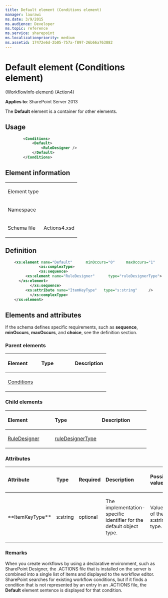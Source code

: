 ```yaml
---
title: Default element (Conditions element)
manager: laurawi
ms.date: 3/9/2015
ms.audience: Developer
ms.topic: reference
ms.service: sharepoint
ms.localizationpriority: medium
ms.assetid: 17472e6d-2b05-757a-f897-26b66a763882
---
```


# Default element (Conditions element) 

(WorkflowInfo element) (Action4)

**Applies to**: SharePoint Server 2013

The **Default** element is a container for other elements.

## Usage

```XML
        <Conditions>
            <Default>
                <RuleDesigner />
            </Default>
        </Conditions>
```

## Element information

<table>
<colgroup>
<col width="50%" />
<col width="50%" />
</colgroup>
<tbody>
<tr class="odd">
<td align="left"><p><span class="label">Element type</span></p></td>
<td align="left"><p></p></td>
</tr>
<tr class="even">
<td align="left"><p><span class="label">Namespace</span></p></td>
<td align="left"><p></p></td>
</tr>
<tr class="odd">
<td align="left"><p><span class="label">Schema file</span></p></td>
<td align="left"><p>Actions4.xsd</p></td>
</tr>
</tbody>
</table>

## Definition

```XML
    <xs:element name="Default"      minOccurs="0"     maxOccurs="1"    >
               <xs:complexType>
               <xs:sequence>
         <xs:element name="RuleDesigner"      type="ruleDesignerType">
      </xs:element>  
           </xs:sequence>
         <xs:attribute name="ItemKeyType"   type="s:string"     />
           </xs:complexType>
    </xs:element>  
```

## Elements and attributes

If the schema defines specific requirements, such as **sequence**, **minOccurs**, **maxOccurs**, and **choice**, see the definition section.

### Parent elements

<table>
<colgroup>
<col width="33%" />
<col width="33%" />
<col width="33%" />
</colgroup>
<thead>
<tr class="header">
<th align="left"><p>Element</p></th>
<th align="left"><p>Type</p></th>
<th align="left"><p>Description</p></th>
</tr>
</thead>
<tbody>
<tr class="odd">
<td align="left"><p><a href="conditions-element-workflowinfo-elementaction4.md">Conditions</a></p></td>
<td align="left"><p></p></td>
<td align="left"><p></p></td>
</tr>
</tbody>
</table>

### Child elements

<table>
<colgroup>
<col width="33%" />
<col width="33%" />
<col width="33%" />
</colgroup>
<thead>
<tr class="header">
<th align="left"><p>Element</p></th>
<th align="left"><p>Type</p></th>
<th align="left"><p>Description</p></th>
</tr>
</thead>
<tbody>
<tr class="odd">
<td align="left"><p><a href="ruledesigner-element-default-elementconditions-elementworkflowinfo-elementaction.md">RuleDesigner</a></p></td>
<td align="left"><p><a href="ruledesignertype-complextype-action4.md">ruleDesignerType</a></p></td>
<td align="left"><p></p></td>
</tr>
</tbody>
</table>

### Attributes

<table>
<colgroup>
<col width="20%" />
<col width="20%" />
<col width="20%" />
<col width="20%" />
<col width="20%" />
</colgroup>
<thead>
<tr class="header">
<th align="left"><p>Attribute</p></th>
<th align="left"><p>Type</p></th>
<th align="left"><p>Required</p></th>
<th align="left"><p>Description</p></th>
<th align="left"><p>Possible values</p></th>
</tr>
</thead>
<tbody>
<tr class="odd">
<td align="left"><p>**ItemKeyType**</p></td>
<td align="left"><p>s:string</p></td>
<td align="left"><p>optional</p></td>
<td align="left"><p>The implementation-specific identifier for the default object type.</p></td>
<td align="left"><p>Values of the s:string type.</p></td>
</tr>
</tbody>
</table>

### Remarks

When you create workflows by using a declarative environment, such as SharePoint Designer, the .ACTIONS file that is installed on the server is combined into a single list of items and displayed to the workflow editor. SharePoint searches for existing workflow conditions, but if it finds a condition that is not represented by an entry in an .ACTIONS file, the **Default** element sentence is displayed for that condition.








